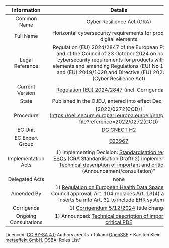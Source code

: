 

|     Information  |               Details             |                         
| :--------------: | :-------------------------------: | 
|  Common Name     |     Cyber Resilience Act (CRA)    | 
|  Full Name       |     Horizontal cybersecurity requirements for products with digital elements  | 
|  Legal Reference |    Regulation (EU) 2024/2847 of the European Parliament and of the Council of 23 October 2024 on horizontal cybersecurity requirements for products with digital elements and amending Regulations (EU) No 168/2013 and (EU) 2019/1020 and Directive (EU) 2020/1828 (Cyber Resilience Act)                               |
|  Current Version |   [Regulation (EU) 2024/2847](https://op.europa.eu/en/web/who-is-who/organization/-/organization/CNECT/COM_CRF_245675) (incl. Corrigenda below)  |
|    State         |    Published in the OJEU, entered into effect Dec 10, 2024   |
|   Procedure      |   [2022/0272(COD)](https://oeil.secure.europarl.europa.eu/oeil/en/procedure-file?reference=2022/0272(COD)  |
|   EC Unit               |   [DG CNECT H2](https://op.europa.eu/en/web/who-is-who/organization/-/organization/CNECT/COM_CRF_245675)   |
|   EC Expert Group               |  [E03967](https://ec.europa.eu/transparency/expert-groups-register/screen/expert-groups/consult?lang=en&groupID=3967)  |
|  Implementation Acts    |   1) Implementing Decision: [Standardisation request to ESOs](https://ec.europa.eu/docsroom/documents/58974) (CRA Standardisation Draft)   2) Implementing Act: [Technical description of important and critical PDE](https://ec.europa.eu/info/law/better-regulation/have-your-say/initiatives/14449-Technical-description-of-important-and-critical-products-with-digital-elements_en) (Announcement/consultation)"                                |
|   Delegated Acts        |        none                  |
|  Amended By            |   1) [Regulation on European Health Data Space](https://eur-lex.europa.eu/legal-content/EN/TXT/PDF/?uri=CONSIL:PE_76_2024_INIT) (awaits Council approval, Art. 104 replaces Art. 13(4) and 31(3), inserts 5a into Art. 32 to include EHR systems)CRA     |
|  Corrigenda            |      1) [Corrigendum 5/12/2024](https://eur-lex.europa.eu/eli/reg/2024/2847/corrigendum/2024-12-05/oj)  (title change)      |
|   Ongoing Consultations  |   1) Announced: [Technical description of important and critical PDE](https://ec.europa.eu/info/law/better-regulation/have-your-say/initiatives/14449-Technical-description-of-important-and-critical-products-with-digital-elements_en)                                |


Licenced: 	[CC BY-SA 4.0](https://creativecommons.org/licenses/by-sa/4.0/)
Authors credits	
• fukami [OpenSSF](https://openssf.org/)
• Karsten Klein [metaeffekt GmbH](https://www.metaeffekt.com/), [OSBA](https://osb-alliance.de/): Roles List"
